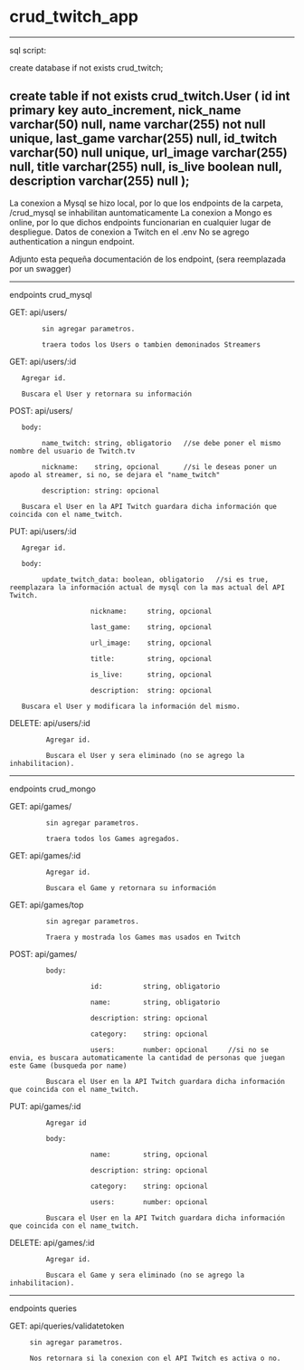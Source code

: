 # crud_twitch_app


-------------------------------------------------------------
sql script:

create database if not exists crud_twitch;

create table if not exists crud_twitch.User (
	id int primary key auto_increment,
    nick_name varchar(50) null,
    name varchar(255) not null unique,
    last_game varchar(255) null,
    id_twitch varchar(50) null unique,
    url_image varchar(255) null,
    title varchar(255) null,
    is_live boolean null,
    description varchar(255) null
);
-----------------------------------------------------------------
La conexion a Mysql se hizo local, por lo que los endpoints de la carpeta, /crud_mysql se inhabilitan auntomaticamente
La conexion a Mongo es online, por lo que dichos endpoints funcionarian en cualquier lugar de despliegue.
Datos de conexion a Twitch en el .env
No se agrego authentication a ningun endpoint.


Adjunto esta pequeña documentación de los endpoint, (sera reemplazada por un swagger)

-----------------------------------------------------------------

endpoints crud_mysql


  GET: api/users/
  		
			sin agregar parametros.
			
			traera todos los Users o tambien demoninados Streamers



  GET: api/users/:id
	
       Agregar id.
			 
       Buscara el User y retornara su información



  POST: api/users/
	
       body:
			 
            name_twitch: string, obligatorio   //se debe poner el mismo nombre del usuario de Twitch.tv
						
            nickname:    string, opcional      //si le deseas poner un apodo al streamer, si no, se dejara el "name_twitch"
						
            description: string: opcional
						
       Buscara el User en la API Twitch guardara dicha información que coincida con el name_twitch.



  PUT: api/users/:id
	
       Agregar id.
			 
       body:
			 
            update_twitch_data: boolean, obligatorio   //si es true, reemplazara la información actual de mysql con la mas actual del API Twitch.
            
						nickname:     string, opcional
            
						last_game:    string, opcional
            
						url_image:    string, opcional
            
						title:        string, opcional
            
						is_live:      string, opcional
            
						description:  string: opcional
						
       Buscara el User y modificara la información del mismo.



  DELETE: api/users/:id
	
			 Agregar id.
       
			 Buscara el User y sera eliminado (no se agrego la inhabilitacion).
    
-----------------------------------------------------------------

endpoints crud_mongo


  GET: api/games/
       
			 sin agregar parametros.
       
			 traera todos los Games agregados.



  GET: api/games/:id
       
			 Agregar id.
       
			 Buscara el Game y retornara su información



  GET: api/games/top
       
			 sin agregar parametros.
       
			 Traera y mostrada los Games mas usados en Twitch



  POST: api/games/
       
			 body:
            
						id:          string, obligatorio  
            
						name:        string, obligatorio  
            
						description: string: opcional
            
						category:    string: opcional
            
						users:       number: opcional     //si no se envia, es buscara automaticamente la cantidad de personas que juegan este Game (busqueda por name)
       
			 Buscara el User en la API Twitch guardara dicha información que coincida con el name_twitch.
       
       
			 
   PUT: api/games/:id
       
			 Agregar id
       
			 body:
            
						name:        string, opcional  
            
						description: string: opcional
            
						category:    string: opcional
            
						users:       number: opcional
       
			 Buscara el User en la API Twitch guardara dicha información que coincida con el name_twitch.
             
       
			 
  DELETE: api/games/:id
       
			 Agregar id.
       
			 Buscara el Game y sera eliminado (no se agrego la inhabilitacion).

-----------------------------------------------------------------

endpoints queries

GET: api/queries/validatetoken
     
		 sin agregar parametros.
     
		 Nos retornara si la conexion con el API Twitch es activa o no.
     

